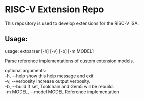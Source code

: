 RISC-V Extension Repo
=====================

This repository is used to develop extensions for the RISC-V ISA.

## Usage:
usage: extparser [-h] [-v] [-b] [-m MODEL]

Parse reference implementations of custom extension models.

optional arguments:  
  -h, --help                show this help message and exit  
  -v, --verbosity           Increase output verbosity.  
  -b, --build               If set, Toolchain and Gem5 will be rebuild.  
  -m MODEL, --model MODEL   Reference implementation
